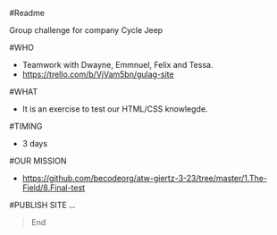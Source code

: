 #Readme


Group challenge for company Cycle Jeep

#WHO
* Teamwork with Dwayne, Emmnuel, Felix and Tessa.
* https://trello.com/b/VjVam5bn/gulag-site

#WHAT
* It is an exercise to test our HTML/CSS knowlegde.

#TIMING
* 3 days

#OUR MISSION
* https://github.com/becodeorg/atw-giertz-3-23/tree/master/1.The-Field/8.Final-test

#PUBLISH SITE
...


> End
